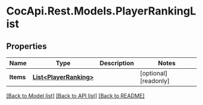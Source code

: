 ﻿# CocApi.Rest.Models.PlayerRankingList

## Properties

Name | Type | Description | Notes
------------ | ------------- | ------------- | -------------
**Items** | [**List&lt;PlayerRanking&gt;**](PlayerRanking.md) |  | [optional] [readonly] 

[[Back to Model list]](../../README.md#documentation-for-models) [[Back to API list]](../../README.md#documentation-for-api-endpoints) [[Back to README]](../../README.md)

